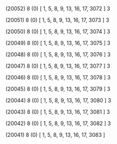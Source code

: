 (20052) 8 (0) [ 1, 5, 8, 9, 13, 16, 17, 3072 ] 3 


(20051) 8 (0) [ 1, 5, 8, 9, 13, 16, 17, 3073 ] 3 


(20050) 8 (0) [ 1, 5, 8, 9, 13, 16, 17, 3074 ] 3 


(20049) 8 (0) [ 1, 5, 8, 9, 13, 16, 17, 3075 ] 3 


(20048) 8 (0) [ 1, 5, 8, 9, 13, 16, 17, 3076 ] 3 


(20047) 8 (0) [ 1, 5, 8, 9, 13, 16, 17, 3077 ] 3 


(20046) 8 (0) [ 1, 5, 8, 9, 13, 16, 17, 3078 ] 3 


(20045) 8 (0) [ 1, 5, 8, 9, 13, 16, 17, 3079 ] 3 


(20044) 8 (0) [ 1, 5, 8, 9, 13, 16, 17, 3080 ] 3 


(20043) 8 (0) [ 1, 5, 8, 9, 13, 16, 17, 3081 ] 3 


(20042) 8 (0) [ 1, 5, 8, 9, 13, 16, 17, 3082 ] 3 


(20041) 8 (0) [ 1, 5, 8, 9, 13, 16, 17, 3083 ]  

